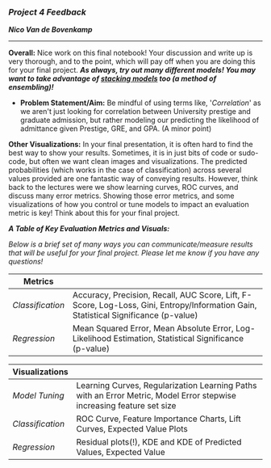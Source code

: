 ### ***Project 4 Feedback***

***Nico Van de Bovenkamp***
***

**Overall:** Nice work on this final notebook! Your discussion and write up is very thorough, and to the point, which will pay off when you are doing this for your final project. ***As always, try out many different models! You may want to take advantage of [stacking models](http://blog.kaggle.com/2016/12/27/a-kagglers-guide-to-model-stacking-in-practice/) too (a method of ensembling)!***

* **Problem Statement/Aim:** Be mindful of using terms like, '*Correlation*' as we aren't just looking for correlation between University prestige and graduate admission, but rather modeling our predicting the likelihood of admittance given Prestige, GRE, and GPA. (A minor point)

**Other Visualizations:** In your final presentation, it is often hard to find the best way to show your results. Sometimes, it is in just bits of code or sudo-code, but often we want clean images and visualizations. The predicted probabilities (which works in the case of classification) across several values provided are one fantastic way of conveying results. However, think back to the lectures were we show learning curves, ROC curves, and discuss many error metrics. Showing those error metrics, and some visualizations of how you control or tune models to impact an evaluation metric is key! Think about this for your final project.

***A Table of Key Evaluation Metrics and Visuals:***

*Below is a brief set of many ways you can communicate/measure results that will be useful for your final project. Please let me know if you have any questions!*

| Metrics | |
|--- | --- |
| *Classification* | Accuracy, Precision, Recall, AUC Score, Lift, F-Score, Log-Loss, Gini, Entropy/Information Gain, Statistical Significance (p-value) |
| *Regression* | Mean Squared Error, Mean Absolute Error, Log-Likelihood Estimation, Statistical Significance (p-value) |

| Visualizations | |
|--- | --- |
| *Model Tuning* | Learning Curves, Regularization Learning Paths with an Error Metric, Model Error stepwise increasing feature set size |
| *Classification* | ROC Curve, Feature Importance Charts, Lift Curves, Expected Value Plots |
| *Regression* | Residual plots(!), KDE and KDE of Predicted Values, Expected Value |
